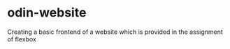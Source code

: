 # odin-website
Creating a basic frontend of a website which is provided in the assignment of flexbox
